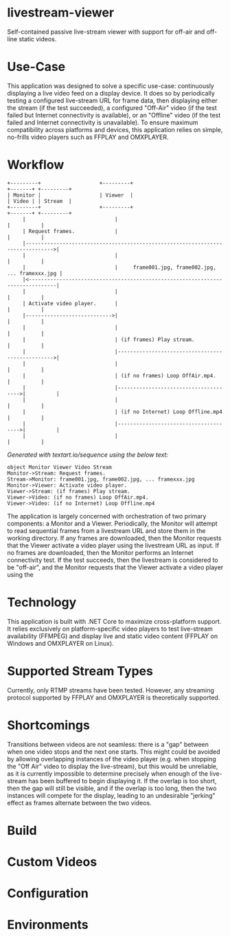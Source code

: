 # livestream-viewer
Self-contained passive live-stream viewer with support for off-air and off-line static videos.

# Use-Case
This application was designed to solve a specific use-case: continuously displaying a live video feed on a display device. It does so by periodically testing a configured live-stream URL for frame data, then displaying either the stream (if the test succeeded), a configured "Off-Air" video (if the test failed but Internet connectivity is available), or an "Offline" video (if the test failed and Internet connectivity is unavailable). To ensure maximum compatibility across platforms and devices, this application relies on simple, no-frills video players such as FFPLAY and OMXPLAYER.

# Workflow
```
+---------+                   +---------+                              +-------+ +---------+
| Monitor |                   | Viewer  |                              | Video | | Stream  |
+---------+                   +---------+                              +-------+ +---------+
     |                             |                                       |          |
     | Request frames.             |                                       |          |
     |------------------------------------------------------------------------------->|
     |                             |                                       |          |
     |                             |     frame001.jpg, frame002.jpg, ... framexxx.jpg |
     |<-------------------------------------------------------------------------------|
     |                             |                                       |          |
     | Activate video player.      |                                       |          |
     |---------------------------->|                                       |          |
     |                             |                                       |          |
     |                             | (if frames) Play stream.              |          |
     |                             |------------------------------------------------->|
     |                             |                                       |          |
     |                             | (if no frames) Loop OffAir.mp4.       |          |
     |                             |-------------------------------------->|          |
     |                             |                                       |          |
     |                             | (if no Internet) Loop Offline.mp4     |          |
     |                             |-------------------------------------->|          |
     |                             |                                       |          |
```
*Generated with textart.io/sequence using the below text:*
```
object Monitor Viewer Video Stream
Monitor->Stream: Request frames.
Stream->Monitor: frame001.jpg, frame002.jpg, ... framexxx.jpg
Monitor->Viewer: Activate video player.
Viewer->Stream: (if frames) Play stream.
Viewer->Video: (if no frames) Loop OffAir.mp4.
Viewer->Video: (if no Internet) Loop Offline.mp4
```
The application is largely concerned with orchestration of two primary components: a Monitor and a Viewer. Periodically, the Monitor will attempt to read sequential frames from a livestream URL and store them in the working directory. If any frames are downloaded, then the Monitor requests that the Viewer activate a video player using the livestream URL as input. If no frames are downloaded, then the Monitor performs an Internet connectivity test. If the test succeeds, then the livestream is considered to be "off-air", and the Monitor requests that the Viewer activate a video player using the 

# Technology
This application is built with .NET Core to maximize cross-platform support. It relies exclusively on platform-specific video players to test live-stream availability (FFMPEG) and display live and static video content (FFPLAY on Windows and OMXPLAYER on Linux).

# Supported Stream Types
Currently, only RTMP streams have been tested. However, any streaming protocol supported by FFPLAY and OMXPLAYER is theoretically supported.

# Shortcomings
Transitions between videos are not seamless: there is a "gap" between when one video stops and the next one starts. This might could be avoided by allowing overlapping instances of the video player (e.g. when stopping the "Off Air" video to display the live-stream), but this would be unreliable, as it is currently impossible to determine precisely when enough of the live-stream has been buffered to begin displaying it. If the overlap is too short, then the gap will still be visible, and if the overlap is too long, then the two instances will compete for the display, leading to an undesirable "jerking" effect as frames alternate between the two videos.

# Build

# Custom Videos

# Configuration

# Environments
